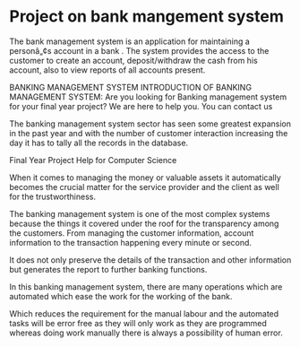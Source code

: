 # Project on bank mangement system

The bank management system is an application for maintaining a personâ„¢s account in a bank . The system provides the access to the customer to create an account, deposit/withdraw the cash from his account, also to view reports of all accounts present.

BANKING MANAGEMENT SYSTEM
INTRODUCTION OF BANKING MANAGEMENT SYSTEM:
Are you looking for Banking management system for your final year project? We are here to help you. You can contact us 

The banking management system sector has seen some greatest expansion in the past year and with the number of customer interaction increasing the day it has to tally all the records in the database.

Final Year Project Help for Computer Science

When it comes to managing the money or valuable assets it automatically becomes the crucial matter for the service provider and the client as well for the trustworthiness.

The banking management system is one of the most complex systems because the things it covered under the roof for the transparency among the customers. From managing the customer information, account information to the transaction happening every minute or second.

It does not only preserve the details of the transaction and other information but generates the report to further banking functions.

In this banking management system, there are many operations which are automated which ease the work for the working of the bank.

Which reduces the requirement for the manual labour and the automated tasks will be error free as they will only work as they are programmed whereas doing work manually there is always a possibility of human error.
